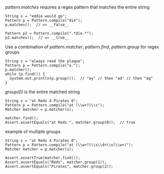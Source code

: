 
_pattern.matches_ requires a regex pattern that matches the entire string

    String s = "eddie would go";  
    Pattern p = Pattern.compile("die");  
    p.matches();  // => __false__  
  
    Pattern p2 = Pattern.compile(".*die.*");  
    p2.matches();  // => __true__  


Use a combination of _pattern.matcher_, _pattern.find_, _pattern.group_ for regex groups

    String s = "always read the plaque";
    Pattern p = Pattern.compile("a.");
    p.matcher();
    while (p.find()) {
      System.out.println(p.group());  // "ay" // then "ad" // then "aq"
    }

    


_group(0)_ is the entire matched string

    String s = "at Reds 4 Pirates 0";
    Pattern p = Pattern.compile("at (\\w+?)\\s");
    Matcher matcher = p.matcher(s);

    matcher.find();
    Assert.assertEquals("at Reds ", matcher.group(0));  // true


example of multiple groups

    String s = "at Reds 4 Pirates 0";
    Pattern p = Pattern.compile("at (\\w+?)\\s\\d+\\s(\\w+)");
    Matcher matcher = p.matcher(s);

    Assert.assertTrue(matcher.find());
    Assert.assertEquals("Reds", matcher.group(1));
    Assert.assertEquals("Pirates", matcher.group(2));

